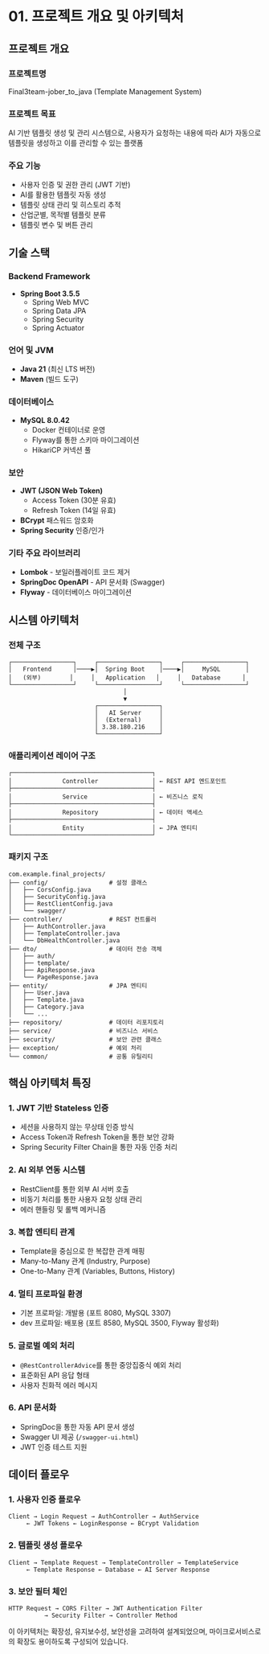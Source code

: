 # 01. 프로젝트 개요 및 아키텍처

## 프로젝트 개요

### 프로젝트명
Final3team-jober_to_java (Template Management System)

### 프로젝트 목표
AI 기반 템플릿 생성 및 관리 시스템으로, 사용자가 요청하는 내용에 따라 AI가 자동으로 템플릿을 생성하고 이를 관리할 수 있는 플랫폼

### 주요 기능
- 사용자 인증 및 권한 관리 (JWT 기반)
- AI를 활용한 템플릿 자동 생성
- 템플릿 상태 관리 및 히스토리 추적
- 산업군별, 목적별 템플릿 분류
- 템플릿 변수 및 버튼 관리

## 기술 스택

### Backend Framework
- **Spring Boot 3.5.5**
  - Spring Web MVC
  - Spring Data JPA
  - Spring Security
  - Spring Actuator

### 언어 및 JVM
- **Java 21** (최신 LTS 버전)
- **Maven** (빌드 도구)

### 데이터베이스
- **MySQL 8.0.42**
  - Docker 컨테이너로 운영
  - Flyway를 통한 스키마 마이그레이션
  - HikariCP 커넥션 풀

### 보안
- **JWT (JSON Web Token)**
  - Access Token (30분 유효)
  - Refresh Token (14일 유효)
- **BCrypt** 패스워드 암호화
- **Spring Security** 인증/인가

### 기타 주요 라이브러리
- **Lombok** - 보일러플레이트 코드 제거
- **SpringDoc OpenAPI** - API 문서화 (Swagger)
- **Flyway** - 데이터베이스 마이그레이션

## 시스템 아키텍처

### 전체 구조
```
┌─────────────────┐     ┌─────────────────┐     ┌─────────────────┐
│   Frontend      │────▶│  Spring Boot    │────▶│     MySQL       │
│   (외부)        │     │   Application   │     │   Database      │
└─────────────────┘     └─────────────────┘     └─────────────────┘
                                │
                                ▼
                        ┌─────────────────┐
                        │   AI Server     │
                        │  (External)     │
                        │ 3.38.180.216    │
                        └─────────────────┘
```

### 애플리케이션 레이어 구조
```
┌───────────────────────────────────────┐
│              Controller               │ ← REST API 엔드포인트
├───────────────────────────────────────┤
│              Service                  │ ← 비즈니스 로직
├───────────────────────────────────────┤
│              Repository               │ ← 데이터 액세스
├───────────────────────────────────────┤
│              Entity                   │ ← JPA 엔티티
└───────────────────────────────────────┘
```

### 패키지 구조
```
com.example.final_projects/
├── config/                 # 설정 클래스
│   ├── CorsConfig.java
│   ├── SecurityConfig.java
│   ├── RestClientConfig.java
│   └── swagger/
├── controller/             # REST 컨트롤러
│   ├── AuthController.java
│   ├── TemplateController.java
│   └── DbHealthController.java
├── dto/                    # 데이터 전송 객체
│   ├── auth/
│   ├── template/
│   ├── ApiResponse.java
│   └── PageResponse.java
├── entity/                 # JPA 엔티티
│   ├── User.java
│   ├── Template.java
│   ├── Category.java
│   └── ...
├── repository/             # 데이터 리포지토리
├── service/                # 비즈니스 서비스
├── security/               # 보안 관련 클래스
├── exception/              # 예외 처리
└── common/                 # 공통 유틸리티
```

## 핵심 아키텍처 특징

### 1. JWT 기반 Stateless 인증
- 세션을 사용하지 않는 무상태 인증 방식
- Access Token과 Refresh Token을 통한 보안 강화
- Spring Security Filter Chain을 통한 자동 인증 처리

### 2. AI 외부 연동 시스템
- RestClient를 통한 외부 AI 서버 호출
- 비동기 처리를 통한 사용자 요청 상태 관리
- 에러 핸들링 및 롤백 메커니즘

### 3. 복합 엔티티 관계
- Template을 중심으로 한 복잡한 관계 매핑
- Many-to-Many 관계 (Industry, Purpose)
- One-to-Many 관계 (Variables, Buttons, History)

### 4. 멀티 프로파일 환경
- 기본 프로파일: 개발용 (포트 8080, MySQL 3307)
- dev 프로파일: 배포용 (포트 8580, MySQL 3500, Flyway 활성화)

### 5. 글로벌 예외 처리
- `@RestControllerAdvice`를 통한 중앙집중식 예외 처리
- 표준화된 API 응답 형태
- 사용자 친화적 에러 메시지

### 6. API 문서화
- SpringDoc을 통한 자동 API 문서 생성
- Swagger UI 제공 (`/swagger-ui.html`)
- JWT 인증 테스트 지원

## 데이터 플로우

### 1. 사용자 인증 플로우
```
Client → Login Request → AuthController → AuthService 
     ← JWT Tokens ← LoginResponse ← BCrypt Validation
```

### 2. 템플릿 생성 플로우
```
Client → Template Request → TemplateController → TemplateService
     ← Template Response ← Database ← AI Server Response
```

### 3. 보안 필터 체인
```
HTTP Request → CORS Filter → JWT Authentication Filter 
          → Security Filter → Controller Method
```

이 아키텍처는 확장성, 유지보수성, 보안성을 고려하여 설계되었으며, 마이크로서비스로의 확장도 용이하도록 구성되어 있습니다.